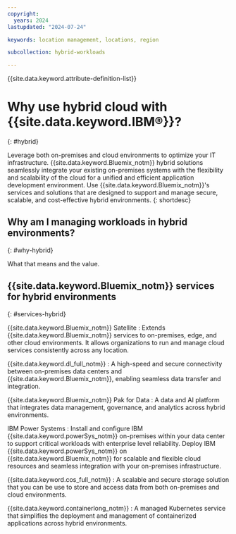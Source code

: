 ```yaml
---
copyright:
  years: 2024
lastupdated: "2024-07-24"

keywords: location management, locations, region

subcollection: hybrid-workloads

---
```


{{site.data.keyword.attribute-definition-list}}

# Why use hybrid cloud with {{site.data.keyword.IBM&reg;}}?
{: #hybrid}

Leverage both on-premises and cloud environments to optimize your IT infrastructure. {{site.data.keyword.Bluemix_notm}} hybrid solutions seamlessly integrate your existing on-premises systems with the flexibility and scalability of the cloud for a unified and efficient application development environment. Use {{site.data.keyword.Bluemix_notm}}'s services and solutions that are designed to support and manage secure, scalable, and cost-effective hybrid environments.
{: shortdesc}

## Why am I managing workloads in hybrid environments?
{: #why-hybrid}

What that means and the value.

## {{site.data.keyword.Bluemix_notm}} services for hybrid environments
{: #services-hybrid}

{{site.data.keyword.Bluemix_notm}} Satellite
:   Extends {{site.data.keyword.Bluemix_notm}} services to on-premises, edge, and other cloud environments. It allows organizations to run and manage cloud services consistently across any location.

{{site.data.keyword.dl_full_notm}}
:   A high-speed and secure connectivity between on-premises data centers and {{site.data.keyword.Bluemix_notm}}, enabling seamless data transfer and integration.

{{site.data.keyword.Bluemix_notm}} Pak for Data
:   A data and AI platform that integrates data management, governance, and analytics across hybrid environments.

IBM Power Systems
:   Install and configure IBM {{site.data.keyword.powerSys_notm}} on-premises within your data center to support critical workloads with enterprise level reliability. Deploy IBM {{site.data.keyword.powerSys_notm}} on {{site.data.keyword.Bluemix_notm}} for scalable and flexible cloud resources and seamless integration with your on-premises infrastructure.

{{site.data.keyword.cos_full_notm}}
:   A scalable and secure storage solution that you can be use to store and access data from both on-premises and cloud environments.

{{site.data.keyword.containerlong_notm}}
:   A managed Kubernetes service that simplifies the deployment and management of containerized applications across hybrid environments.
